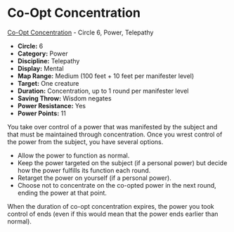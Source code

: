 # Co-Opt Concentration

[Co-Opt Concentration](/Psionics/C/CoOptConcentration.md) - Circle 6, Power, Telepathy

- **Circle:** 6
- **Category:** Power
- **Discipline:** Telepathy
- **Display:** Mental
- **Map Range:** Medium (100 feet + 10 feet per manifester level)
- **Target:** One creature
- **Duration:** Concentration, up to 1 round per manifester level
- **Saving Throw:** Wisdom negates
- **Power Resistance:** Yes
- **Power Points:** 11

You take over control of a power that was manifested by the subject and that must be maintained through concentration. Once you wrest control of the power from the subject, you have several options.

- Allow the power to function as normal.
- Keep the power targeted on the subject (if a personal power) but decide how the power fulfills its function each round.
- Retarget the power on yourself (if a personal power).
- Choose not to concentrate on the co-opted power in the next round, ending the power at that point.

When the duration of co-opt concentration expires, the power you took control of ends (even if this would mean that the power ends earlier than normal).
